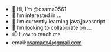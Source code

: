 - 👋 Hi, I’m @osama0561
- 👀 I’m interested in ...
- 🌱 I’m currently learning java,javascript
- 💞️ I’m looking to collaborate on ...
- 📫 How to reach me
- email:osamacx4@gmail.com

<!---
osama0561/osama0561 is a ✨ special ✨ repository because its `README.md` (this file) appears on your GitHub profile.
You can click the Preview link to take a look at your changes.
--->
